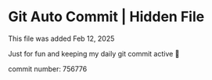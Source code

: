 # Git Auto Commit | Hidden File

This file was added Feb 12, 2025

Just for fun and keeping my daily git commit active 🤪

commit number: 756776
